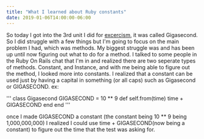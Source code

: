 ```yaml
---
title: "What I learned about Ruby constants"
date: 2019-01-06T14:00:00-06:00
---
```


So today I got into the 3rd unit I did for [excercism](https://exercism.io/my/tracks), it was called Gigasecond. So I did struggle with a few things but I'm going to focus on the main problem I had, which was methods. My biggest struggle was and has been up until now figuring out what to do for a method. I talked to some people in the Ruby On Rails chat that I'm in and realized there are two seperate types of methods. Constant, and Instance, and with me being able to figure out the method, I looked more into constants. I realized that a constant can be used just by having a capital in something (or all caps) such as Gigasecond or GIGASECOND. ex: 

'''
class Gigasecond
  GIGASECOND = 10 ** 9
  def self.from(time)
    time + GIGASECOND
  end
end
'''

once I made GIGASECOND a constant (the constant being 10 ** 9 being 1,000,000,000) I realized I could use time + GIGASECOND(now being a constant) to figure out the time that the test was asking for. 
